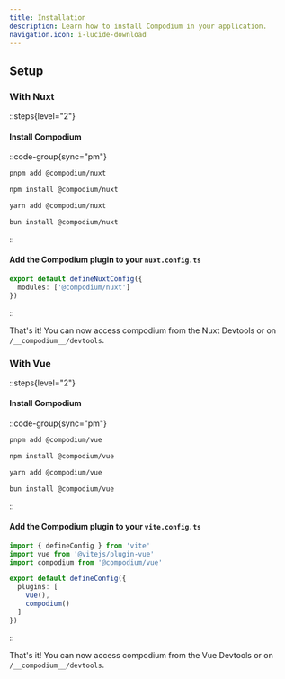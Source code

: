 ```yaml
---
title: Installation
description: Learn how to install Compodium in your application.
navigation.icon: i-lucide-download
---
```


## Setup

### With Nuxt

::steps{level="2"}

#### Install Compodium

::code-group{sync="pm"}
```bash [pnpm]
pnpm add @compodium/nuxt
```
```bash [npm]
npm install @compodium/nuxt
```
```bash [yarn]
yarn add @compodium/nuxt
```
```bash [bun]
bun install @compodium/nuxt
```
::

#### Add the Compodium plugin to your `nuxt.config.ts`

```ts [nuxt.config.ts]
export default defineNuxtConfig({
  modules: ['@compodium/nuxt']
})
```
::

That's it! You can now access compodium from the Nuxt Devtools or on `/__compodium__/devtools`.

### With Vue 

::steps{level="2"}

#### Install Compodium

::code-group{sync="pm"}

```bash [pnpm]
pnpm add @compodium/vue
```
```bash [npm]
npm install @compodium/vue
```
```bash [yarn]
yarn add @compodium/vue
```
```bash [bun]
bun install @compodium/vue
```
::


#### Add the Compodium plugin to your `vite.config.ts`

```ts [vite.config.ts]
import { defineConfig } from 'vite'
import vue from '@vitejs/plugin-vue'
import compodium from '@compodium/vue'

export default defineConfig({
  plugins: [
    vue(),
    compodium()
  ]
})
```
::

That's it! You can now access compodium from the Vue Devtools or on `/__compodium__/devtools`.
